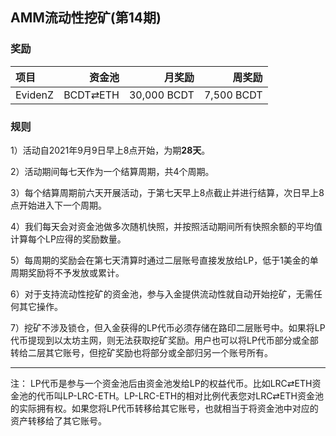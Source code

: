 ## AMM流动性挖矿(第14期)


### 奖励


| **项目** | **资金池** | **月奖励** | **周奖励** |
| :--- | ---: | ---: | ---: |
EvidenZ | BCDT⇄ETH | 30,000 BCDT | 7,500 BCDT |


### 规则

1）活动自2021年9月9日早上8点开始，为期**28天**。

2）活动期间每七天作为一个结算周期，共4个周期。

3）每个结算周期前六天开展活动，于第七天早上8点截止并进行结算，次日早上8点开始进入下一个周期。

4）我们每天会对资金池做多次随机快照，并按照活动期间所有快照余额的平均值计算每个LP应得的奖励数量。

5）每周期的奖励会在第七天清算时通过二层账号直接发放给LP，低于1美金的单周期奖励将不予发放或累计。

6）对于支持流动性挖矿的资金池，参与入金提供流动性就自动开始挖矿，无需任何其它操作。

7）挖矿不涉及锁仓，但入金获得的LP代币必须存储在路印二层账号中。如果将LP代币提现到以太坊主网，则无法获取挖矿奖励。用户也可以将LP代币部分或全部转给二层其它账号，但挖矿奖励也将部分或全部归另一个账号所有。


---

注： LP代币是参与一个资金池后由资金池发给LP的权益代币。比如LRC⇄ETH资金池的代币叫LP-LRC-ETH。LP-LRC-ETH的相对比例代表您对LRC⇄ETH资金池的实际拥有权。如果您将LP代币转移给其它账号，也就相当于将资金池中对应的资产转移给了其它账号。
